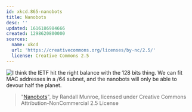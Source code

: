 ```yaml
---
id: xkcd.865-nanobots
title: Nanobots
desc: ''
updated: 1616186984666
created: 1298620800000
sources:
  name: xkcd
  url: 'https://creativecommons.org/licenses/by-nc/2.5/'
  license: Creative Commons 2.5
---
```

![I think the IETF hit the right balance with the 128 bits thing. We can fit MAC addresses in a /64 subnet, and the nanobots will only be able to devour half the planet.](https://imgs.xkcd.com/comics/nanobots.png)
> "[Nanobots](https://xkcd.com/865/)", by Randall Munroe, licensed under Creative Commons Attribution-NonCommercial 2.5 License
